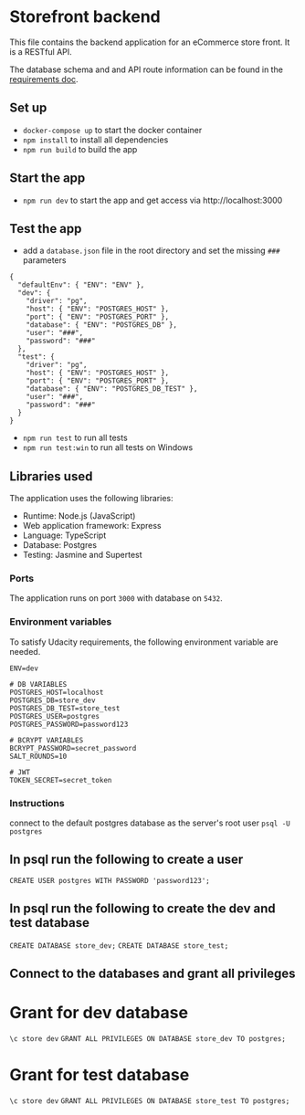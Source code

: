 # Storefront backend

This file contains the backend application for an eCommerce store front. It is a RESTful API.

The database schema and and API route information can be found in the [requirements doc](REQUIREMENTS.md).

## Set up

- `docker-compose up` to start the docker container
- `npm install` to install all dependencies
- `npm run build` to build the app

## Start the app

- `npm run dev` to start the app and get access via http://localhost:3000

## Test the app

- add a `database.json` file in the root directory and set the missing `###` parameters

```
{
  "defaultEnv": { "ENV": "ENV" },
  "dev": {
    "driver": "pg",
    "host": { "ENV": "POSTGRES_HOST" },
    "port": { "ENV": "POSTGRES_PORT" },
    "database": { "ENV": "POSTGRES_DB" },
    "user": "###",
    "password": "###"
  },
  "test": {
    "driver": "pg",
    "host": { "ENV": "POSTGRES_HOST" },
    "port": { "ENV": "POSTGRES_PORT" },
    "database": { "ENV": "POSTGRES_DB_TEST" },
    "user": "###",
    "password": "###"
  }
}

```

- `npm run test` to run all tests
- `npm run test:win` to run all tests on Windows

## Libraries used

The application uses the following libraries:

- Runtime: Node.js (JavaScript)
- Web application framework: Express
- Language: TypeScript
- Database: Postgres
- Testing: Jasmine and Supertest

### Ports

The application runs on port `3000` with database on `5432`.

### Environment variables

To satisfy Udacity requirements, the following environment variable are needed.

```
ENV=dev

# DB VARIABLES
POSTGRES_HOST=localhost
POSTGRES_DB=store_dev
POSTGRES_DB_TEST=store_test
POSTGRES_USER=postgres
POSTGRES_PASSWORD=password123

# BCRYPT VARIABLES
BCRYPT_PASSWORD=secret_password
SALT_ROUNDS=10

# JWT
TOKEN_SECRET=secret_token
```

### Instructions

connect to the default postgres database as the server's root user `psql -U postgres`

## In psql run the following to create a user

`CREATE USER postgres WITH PASSWORD 'password123';`

## In psql run the following to create the dev and test database

`CREATE DATABASE store_dev;`
`CREATE DATABASE store_test;`

## Connect to the databases and grant all privileges

# Grant for dev database

`\c store dev`
`GRANT ALL PRIVILEGES ON DATABASE store_dev TO postgres;`

# Grant for test database

`\c store dev`
`GRANT ALL PRIVILEGES ON DATABASE store_test TO postgres;`
